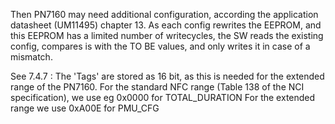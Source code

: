 Then PN7160 may need additional configuration, according the application datasheet (UM11495) chapter 13.
As each config rewrites the EEPROM, and this EEPROM has a limited number of writecycles, the SW reads the existing config, compares is with the TO BE values, and only writes it in case of a mismatch.

See 7.4.7 : The 'Tags' are stored as 16 bit, as this is needed for the extended range of the PN7160. 
    For the standard NFC range (Table 138 of the NCI specification), we use eg 0x0000 for TOTAL_DURATION
    For the extended range we use 0xA00E for PMU_CFG